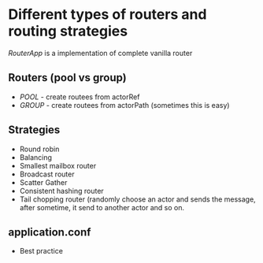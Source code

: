 # Different types of routers and routing strategies

*RouterApp* is a implementation of complete vanilla router

## Routers (pool vs group)
- *POOL* - create routees from actorRef
- *GROUP* - create routees from actorPath (sometimes this is easy)

## Strategies
- Round robin
- Balancing
- Smallest mailbox router
- Broadcast router
- Scatter Gather
- Consistent hashing router
- Tail chopping router (randomly choose an actor and sends the message, after sometime, it send to another actor and so on.




## application.conf
- Best practice
